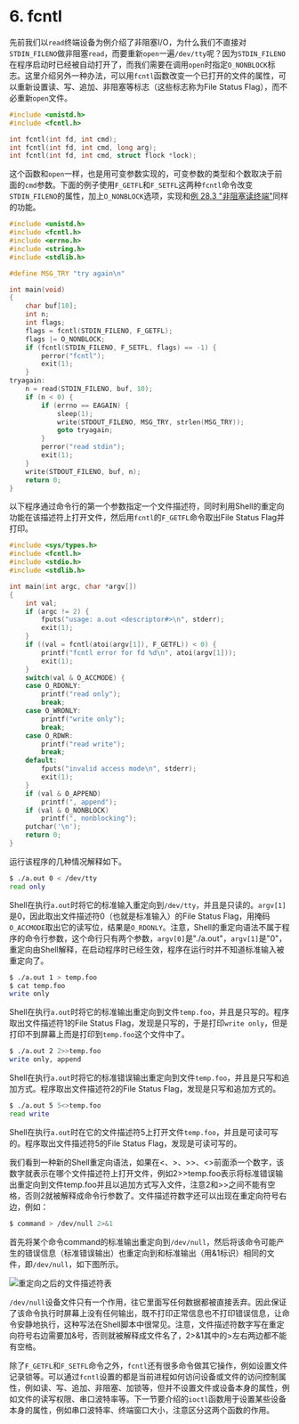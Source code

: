 # 6. fcntl

先前我们以`read`终端设备为例介绍了非阻塞I/O，为什么我们不直接对`STDIN_FILENO`做非阻塞`read`，而要重新`open`一遍`/dev/tty`呢？因为`STDIN_FILENO`在程序启动时已经被自动打开了，而我们需要在调用`open`时指定`O_NONBLOCK`标志。这里介绍另外一种办法，可以用`fcntl`函数改变一个已打开的文件的属性，可以重新设置读、写、追加、非阻塞等标志（这些标志称为File Status Flag），而不必重新`open`文件。

```c
#include <unistd.h>
#include <fcntl.h>

int fcntl(int fd, int cmd);
int fcntl(int fd, int cmd, long arg);
int fcntl(int fd, int cmd, struct flock *lock);
```

这个函数和`open`一样，也是用可变参数实现的，可变参数的类型和个数取决于前面的`cmd`参数。下面的例子使用`F_GETFL`和`F_SETFL`这两种`fcntl`命令改变`STDIN_FILENO`的属性，加上`O_NONBLOCK`选项，实现和[例 28.3 "非阻塞读终端"](#例-283-非阻塞读终端)同样的功能。

```c
#include <unistd.h>
#include <fcntl.h>
#include <errno.h>
#include <string.h>
#include <stdlib.h>

#define MSG_TRY "try again\n"

int main(void)
{
    char buf[10];
    int n;
    int flags;
    flags = fcntl(STDIN_FILENO, F_GETFL);
    flags |= O_NONBLOCK;
    if (fcntl(STDIN_FILENO, F_SETFL, flags) == -1) {
        perror("fcntl");
        exit(1);
    }
tryagain:
    n = read(STDIN_FILENO, buf, 10);
    if (n < 0) {
        if (errno == EAGAIN) {
            sleep(1);
            write(STDOUT_FILENO, MSG_TRY, strlen(MSG_TRY));
            goto tryagain;
        }
        perror("read stdin");
        exit(1);
    }
    write(STDOUT_FILENO, buf, n);
    return 0;
}
```

以下程序通过命令行的第一个参数指定一个文件描述符，同时利用Shell的重定向功能在该描述符上打开文件，然后用`fcntl`的`F_GETFL`命令取出File Status Flag并打印。

```c
#include <sys/types.h>
#include <fcntl.h>
#include <stdio.h>
#include <stdlib.h>

int main(int argc, char *argv[])
{
    int val;
    if (argc != 2) {
        fputs("usage: a.out <descriptor#>\n", stderr);
        exit(1);
    }
    if ((val = fcntl(atoi(argv[1]), F_GETFL)) < 0) {
        printf("fcntl error for fd %d\n", atoi(argv[1]));
        exit(1);
    }
    switch(val & O_ACCMODE) {
    case O_RDONLY:
        printf("read only");
        break;
    case O_WRONLY:
        printf("write only");
        break;
    case O_RDWR:            
        printf("read write");
        break;
    default:
        fputs("invalid access mode\n", stderr);
        exit(1);
    }
    if (val & O_APPEND)  
        printf(", append");
    if (val & O_NONBLOCK)           
        printf(", nonblocking");
    putchar('\n');
    return 0;
}
```

运行该程序的几种情况解释如下。

```bash
$ ./a.out 0 < /dev/tty
read only
```

Shell在执行`a.out`时将它的标准输入重定向到`/dev/tty`，并且是只读的。`argv[1]`是0，因此取出文件描述符0（也就是标准输入）的File Status Flag，用掩码`O_ACCMODE`取出它的读写位，结果是`O_RDONLY`。注意，Shell的重定向语法不属于程序的命令行参数，这个命行只有两个参数，`argv[0]`是"./a.out"，`argv[1]`是"0"，重定向由Shell解释，在启动程序时已经生效，程序在运行时并不知道标准输入被重定向了。

```bash
$ ./a.out 1 > temp.foo
$ cat temp.foo
write only
```

Shell在执行`a.out`时将它的标准输出重定向到文件`temp.foo`，并且是只写的。程序取出文件描述符1的File Status Flag，发现是只写的，于是打印`write only`，但是打印不到屏幕上而是打印到`temp.foo`这个文件中了。

```bash
$ ./a.out 2 2>>temp.foo
write only, append
```

Shell在执行`a.out`时将它的标准错误输出重定向到文件`temp.foo`，并且是只写和追加方式。程序取出文件描述符2的File Status Flag，发现是只写和追加方式的。

```bash
$ ./a.out 5 5<>temp.foo
read write
```

Shell在执行`a.out`时在它的文件描述符5上打开文件`temp.foo`，并且是可读可写的。程序取出文件描述符5的File Status Flag，发现是可读可写的。

我们看到一种新的Shell重定向语法，如果在<、>、>>、<>前面添一个数字，该数字就表示在哪个文件描述符上打开文件，例如2>>temp.foo表示将标准错误输出重定向到文件temp.foo并且以追加方式写入文件，注意2和>>之间不能有空格，否则2就被解释成命令行参数了。文件描述符数字还可以出现在重定向符号右边，例如：

```bash
$ command > /dev/null 2>&1
```

首先将某个命令command的标准输出重定向到`/dev/null`，然后将该命令可能产生的错误信息（标准错误输出）也重定向到和标准输出（用&1标识）相同的文件，即`/dev/null`，如下图所示。

![重定向之后的文件描述符表](images/io.fdredirect.png)

`/dev/null`设备文件只有一个作用，往它里面写任何数据都被直接丢弃。因此保证了该命令执行时屏幕上没有任何输出，既不打印正常信息也不打印错误信息，让命令安静地执行，这种写法在Shell脚本中很常见。注意，文件描述符数字写在重定向符号右边需要加&号，否则就被解释成文件名了，2>&1其中的>左右两边都不能有空格。

除了`F_GETFL`和`F_SETFL`命令之外，`fcntl`还有很多命令做其它操作，例如设置文件记录锁等。可以通过`fcntl`设置的都是当前进程如何访问设备或文件的访问控制属性，例如读、写、追加、非阻塞、加锁等，但并不设置文件或设备本身的属性，例如文件的读写权限、串口波特率等。下一节要介绍的`ioctl`函数用于设置某些设备本身的属性，例如串口波特率、终端窗口大小，注意区分这两个函数的作用。 